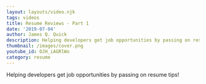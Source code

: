 ```yaml
---
layout: layouts/video.njk
tags: videos
title: Resume Reviews - Part 1
date: '2019-07-04'
author: James Q. Quick
description: Helping developers get job opportunities by passing on resume tips!
thumbnail: /images/cover.png
youtube_id: OJH_iAGRlWo
category: resume
---
```

Helping developers get job opportunities by passing on resume tips!
